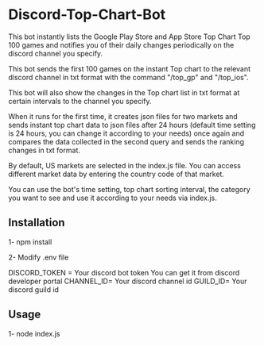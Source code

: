 # Discord-Top-Chart-Bot
This bot instantly lists the Google Play Store and App Store Top Chart Top 100 games and notifies you of their daily changes periodically on the discord channel you specify.

This bot sends the first 100 games on the instant Top chart to the relevant discord channel in txt format with the command "/top_gp" and "/top_ios".

This bot will also show the changes in the Top chart list in txt format at certain intervals to the channel you specify.

When it runs for the first time, it creates json files for two markets and sends instant top chart data to json files after 24 hours (default time setting is 24 hours, you can change it according to your needs) once again and compares the data collected in the second query and sends the ranking changes in txt format.

By default, US markets are selected in the index.js file. You can access different market data by entering the country code of that market.

You can use the bot's time setting, top chart sorting interval, the category you want to see and use it according to your needs via index.js.


## Installation
1- npm install

2- Modify .env file

DISCORD_TOKEN = Your discord bot token You can get it from discord developer portal
CHANNEL_ID=  Your discord channel id
GUILD_ID=  Your discord guild id

## Usage
1- node index.js 

